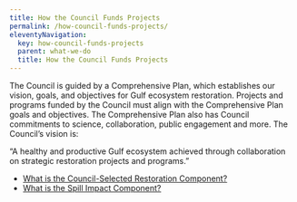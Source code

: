 ```yaml
---
title: How the Council Funds Projects
permalink: /how-council-funds-projects/
eleventyNavigation:
  key: how-council-funds-projects
  parent: what-we-do
  title: How the Council Funds Projects
---
```


The Council is guided by a Comprehensive Plan, which establishes our vision, goals, and objectives for Gulf ecosystem restoration. Projects and programs funded by the Council must align with the Comprehensive Plan goals and objectives. The Comprehensive Plan also has Council commitments to science, collaboration, public engagement and more. The Council’s vision is:

“A healthy and productive Gulf ecosystem achieved through collaboration on strategic restoration projects and programs.”

- [What is the Council-Selected Restoration Component?](/council-selected-restoration-component)
- [What is the Spill Impact Component?](/spill-impact-component)
